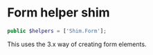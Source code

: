 # Form helper shim

```php
public $helpers = ['Shim.Form'];
```

This uses the 3.x way of creating form elements.
